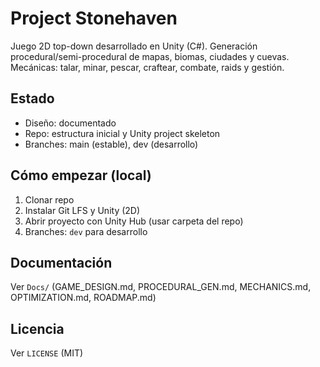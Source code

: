 # Project Stonehaven

Juego 2D top-down desarrollado en Unity (C#). Generación procedural/semi-procedural de mapas, biomas, ciudades y cuevas. Mecánicas: talar, minar, pescar, craftear, combate, raids y gestión.

## Estado
- Diseño: documentado
- Repo: estructura inicial y Unity project skeleton
- Branches: main (estable), dev (desarrollo)

## Cómo empezar (local)
1. Clonar repo
2. Instalar Git LFS y Unity (2D)
3. Abrir proyecto con Unity Hub (usar carpeta del repo)
4. Branches: `dev` para desarrollo

## Documentación
Ver `Docs/` (GAME_DESIGN.md, PROCEDURAL_GEN.md, MECHANICS.md, OPTIMIZATION.md, ROADMAP.md)

## Licencia
Ver `LICENSE` (MIT)
